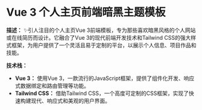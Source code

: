 

# Vue 3 个人主页前端暗黑主题模板

**描述：** ✨引人注目的个人主页Vue 3前端模板，专为那些喜欢暗黑风格的个人网站或在线简历而设计。它融合了Vue 3的现代前端开发技术和Tailwind CSS的强大样式框架，为用户提供了一个灵活且易于定制的平台，以展示个人信息、项目作品和技能。

**技术栈：**
- **Vue 3：** 使用Vue 3，一款流行的JavaScript框架，提供了组件化开发、响应式数据绑定和路由管理等功能。
- **Tailwind CSS：** 借助Tailwind CSS，一个高度可定制的CSS框架，实现了快速构建现代、响应式和美观的用户界面。


